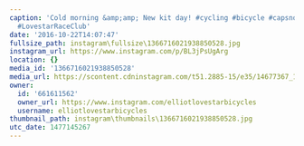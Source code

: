 ```yaml
---
caption: 'Cold morning &amp;amp; New kit day! #cycling #bicycle #capsnothats #champsys
  #LovestarRaceClub'
date: '2016-10-22T14:07:47'
fullsize_path: instagram\fullsize\1366716021938850528.jpg
instagram_url: https://www.instagram.com/p/BL3jPsUgArg
location: {}
media_id: '1366716021938850528'
media_url: https://scontent.cdninstagram.com/t51.2885-15/e35/14677367_1892305867657172_3610305202134974464_n.jpg?ig_cache_key=MTM2NjcxNjAyMTkzODg1MDUyOA%3D%3D.2
owner:
  id: '661611562'
  owner_url: https://www.instagram.com/elliotlovestarbicycles
  username: elliotlovestarbicycles
thumbnail_path: instagram\thumbnails\1366716021938850528.jpg
utc_date: 1477145267
---
```

